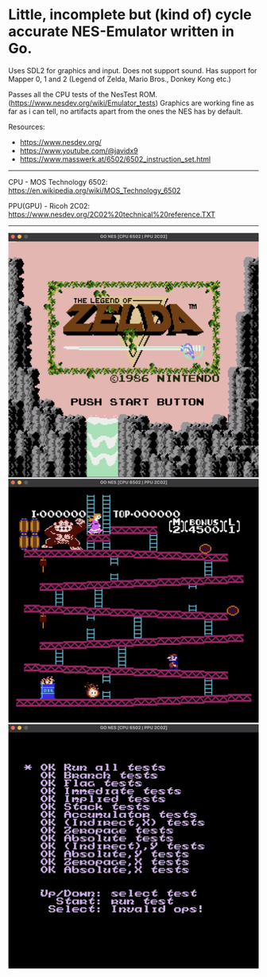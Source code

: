 # Little, incomplete but (kind of) cycle accurate NES-Emulator written in Go.
Uses SDL2 for graphics and input. Does not support sound.
Has support for Mapper 0, 1 and 2 (Legend of Zelda, Mario Bros., Donkey Kong etc.)

Passes all the CPU tests of the NesTest ROM. (https://www.nesdev.org/wiki/Emulator_tests)
Graphics are working fine as far as i can tell, no artifacts apart from the ones the NES has by default.

Resources:
- https://www.nesdev.org/
- https://www.youtube.com/@javidx9
- https://www.masswerk.at/6502/6502_instruction_set.html

---

CPU -      MOS Technology 6502: https://en.wikipedia.org/wiki/MOS_Technology_6502

PPU(GPU) - Ricoh 2C02: https://www.nesdev.org/2C02%20technical%20reference.TXT

---

![screen1](screen1.png)
![screen2](screen2.png)
![screen3](screen3.png)
